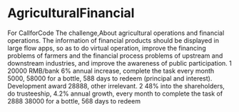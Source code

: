 # AgriculturalFinancial
For CallforCode The challenge,About agricultural operations and financial operations.
The information of financial products should be displayed in large flow apps, so as to do virtual operation, improve the financing problems of farmers and the financial process problems of upstream and downstream industries, and improve the awareness of public participation.
1 20000 RMB/bank 6% annual increase, complete the task every month 5000, 58000 for a bottle, 588 days to redeem (principal and interest). Development award 28888, other irrelevant.
2 48% into the shareholders, do trusteeship, 4.2% annual growth, every month to complete the task of 2888 38000 for a bottle, 568 days to redeem
